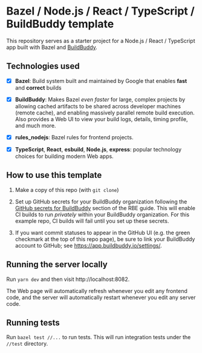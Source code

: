 # Bazel / Node.js / React / TypeScript / BuildBuddy template

This repository serves as a starter project for a Node.js / React / TypeScript app
built with Bazel and [BuildBuddy](https://buildbuddy.io).

## Technologies used

- [x] **Bazel**: Build system built and maintained by Google that enables **fast**
      and **correct** builds

- [x] **BuildBuddy**: Makes Bazel _even faster_ for large, complex
      projects by allowing cached artifacts to be shared across developer
      machines (remote cache), and enabling massively parallel remote build
      execution. Also provides a Web UI to view your build logs, details,
      timing profile, and much more.

- [x] **rules_nodejs**: Bazel rules for frontend projects.

- [x] **TypeScript**, **React**, **esbuild**, **Node.js**, **express**:
      popular technology choices for building modern Web apps.

## How to use this template

1.  Make a copy of this repo (with `git clone`)

2.  Set up GitHub secrets for your BuildBuddy organization following
    the [GitHub secrets for BuildBuddy](https://www.buildbuddy.io/docs/rbe-github-actions#github-secrets)
    section of the RBE guide. This will enable CI builds to run _privately_
    within your BuildBuddy organization. For this example repo, CI builds will
    fail until you set up these secrets.

3.  If you want commit statuses to appear in the GitHub UI (e.g. the green checkmark
    at the top of this repo page), be sure to link your BuildBuddy account to GitHub;
    see https://app.buildbuddy.io/settings/.

## Running the server locally

Run `yarn dev` and then visit http://localhost:8082.

The Web page will automatically refresh whenever you edit any frontend code,
and the server will automatically restart whenever you edit any server code.

## Running tests

Run `bazel test //...` to run tests. This will run integration tests under the
`//test` directory.
